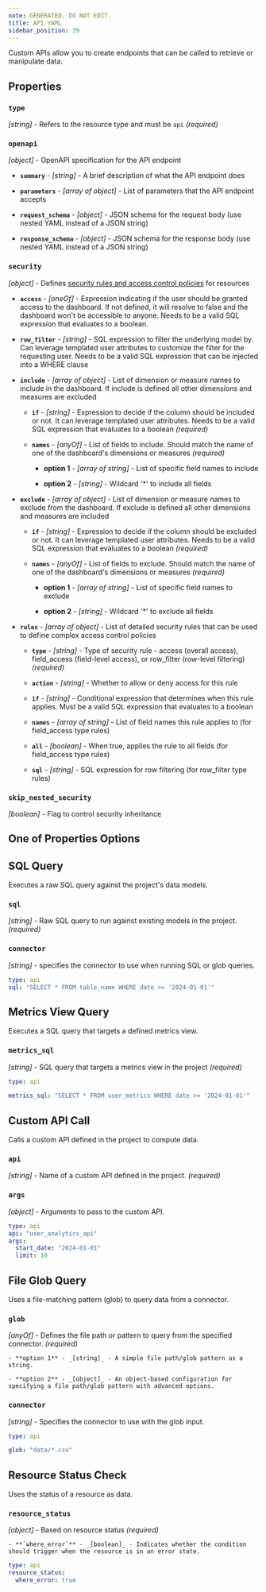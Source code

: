 ```yaml
---
note: GENERATED. DO NOT EDIT.
title: API YAML
sidebar_position: 39
---
```


Custom APIs allow you to create endpoints that can be called to retrieve or manipulate data.

## Properties

### `type`

_[string]_ - Refers to the resource type and must be `api` _(required)_

### `openapi`

_[object]_ - OpenAPI specification for the API endpoint 

  - **`summary`** - _[string]_ - A brief description of what the API endpoint does 

  - **`parameters`** - _[array of object]_ - List of parameters that the API endpoint accepts 

  - **`request_schema`** - _[object]_ - JSON schema for the request body (use nested YAML instead of a JSON string) 

  - **`response_schema`** - _[object]_ - JSON schema for the response body (use nested YAML instead of a JSON string) 

### `security`

_[object]_ - Defines [security rules and access control policies](/manage/security) for resources 

  - **`access`** - _[oneOf]_ - Expression indicating if the user should be granted access to the dashboard. If not defined, it will resolve to false and the dashboard won't be accessible to anyone. Needs to be a valid SQL expression that evaluates to a boolean. 

  - **`row_filter`** - _[string]_ - SQL expression to filter the underlying model by. Can leverage templated user attributes to customize the filter for the requesting user. Needs to be a valid SQL expression that can be injected into a WHERE clause 

  - **`include`** - _[array of object]_ - List of dimension or measure names to include in the dashboard. If include is defined all other dimensions and measures are excluded 

    - **`if`** - _[string]_ - Expression to decide if the column should be included or not. It can leverage templated user attributes. Needs to be a valid SQL expression that evaluates to a boolean _(required)_

    - **`names`** - _[anyOf]_ - List of fields to include. Should match the name of one of the dashboard's dimensions or measures _(required)_

      - **option 1** - _[array of string]_ - List of specific field names to include

      - **option 2** - _[string]_ - Wildcard '*' to include all fields

  - **`exclude`** - _[array of object]_ - List of dimension or measure names to exclude from the dashboard. If exclude is defined all other dimensions and measures are included 

    - **`if`** - _[string]_ - Expression to decide if the column should be excluded or not. It can leverage templated user attributes. Needs to be a valid SQL expression that evaluates to a boolean _(required)_

    - **`names`** - _[anyOf]_ - List of fields to exclude. Should match the name of one of the dashboard's dimensions or measures _(required)_

      - **option 1** - _[array of string]_ - List of specific field names to exclude

      - **option 2** - _[string]_ - Wildcard '*' to exclude all fields

  - **`rules`** - _[array of object]_ - List of detailed security rules that can be used to define complex access control policies 

    - **`type`** - _[string]_ - Type of security rule - access (overall access), field_access (field-level access), or row_filter (row-level filtering) _(required)_

    - **`action`** - _[string]_ - Whether to allow or deny access for this rule 

    - **`if`** - _[string]_ - Conditional expression that determines when this rule applies. Must be a valid SQL expression that evaluates to a boolean 

    - **`names`** - _[array of string]_ - List of field names this rule applies to (for field_access type rules) 

    - **`all`** - _[boolean]_ - When true, applies the rule to all fields (for field_access type rules) 

    - **`sql`** - _[string]_ - SQL expression for row filtering (for row_filter type rules) 

### `skip_nested_security`

_[boolean]_ - Flag to control security inheritance 

## One of Properties Options

## SQL Query

Executes a raw SQL query against the project's data models.

### `sql`

_[string]_ - Raw SQL query to run against existing models in the project. _(required)_

### `connector`

_[string]_ - specifies the connector to use when running SQL or glob queries. 

```yaml
type: api
sql: "SELECT * FROM table_name WHERE date >= '2024-01-01'"
```


## Metrics View Query

Executes a SQL query that targets a defined metrics view.

### `metrics_sql`

_[string]_ - SQL query that targets a metrics view in the project _(required)_

```yaml
type: api

metrics_sql: "SELECT * FROM user_metrics WHERE date >= '2024-01-01'"
```


## Custom API Call

Calls a custom API defined in the project to compute data.

### `api`

_[string]_ - Name of a custom API defined in the project. _(required)_

### `args`

_[object]_ - Arguments to pass to the custom API. 

```yaml
type: api
api: "user_analytics_api"
args:
  start_date: "2024-01-01"
  limit: 10
```


## File Glob Query

Uses a file-matching pattern (glob) to query data from a connector.

### `glob`

_[anyOf]_ - Defines the file path or pattern to query from the specified connector. _(required)_

    - **option 1** - _[string]_ - A simple file path/glob pattern as a string.

    - **option 2** - _[object]_ - An object-based configuration for specifying a file path/glob pattern with advanced options.

### `connector`

_[string]_ - Specifies the connector to use with the glob input. 

```yaml
type: api

glob: "data/*.csv"
```


## Resource Status Check

Uses the status of a resource as data.

### `resource_status`

_[object]_ - Based on resource status _(required)_

    - **`where_error`** - _[boolean]_ - Indicates whether the condition should trigger when the resource is in an error state. 

```yaml
type: api
resource_status:
  where_error: true
```
